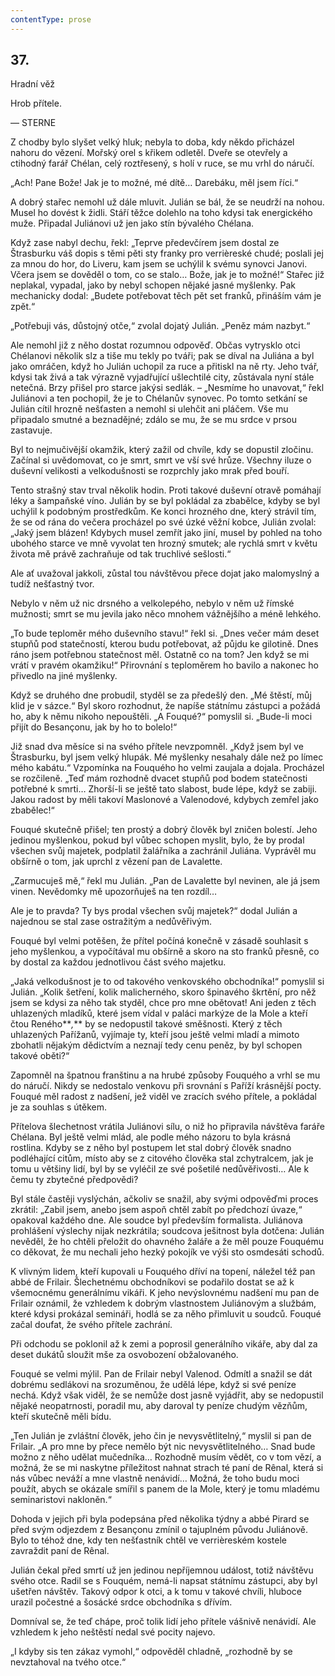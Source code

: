```yaml
---
contentType: prose
---
```


## 37.  
Hradní věž

Hrob přítele.

— STERNE

Z chodby bylo slyšet velký hluk; nebyla to doba, kdy někdo přicházel nahoru do vězení. Mořský orel s křikem odletěl. Dveře se otevřely a ctihodný farář Chélan, celý roztřesený, s holí v ruce, se mu vrhl do náručí.

„Ach! Pane Bože! Jak je to možné, mé dítě… Darebáku, měl jsem říci.“

A dobrý stařec nemohl už dále mluvit. Julián se bál, že se neudrží na nohou. Musel ho dovést k židli. Stáří těžce dolehlo na toho kdysi tak energického muže. Připadal Juliánovi už jen jako stín bývalého Chélana.

Když zase nabyl dechu, řekl: „Teprve předevčírem jsem dostal ze Štrasburku váš dopis s těmi pěti sty franky pro verrièreské chudé; poslali jej za mnou do hor, do Liveru, kam jsem se uchýlil k svému synovci Janovi. Včera jsem se dověděl o tom, co se stalo… Bože, jak je to možné!“ Stařec již neplakal, vypadal, jako by nebyl schopen nějaké jasné myšlenky. Pak mechanicky dodal: „Budete potřebovat těch pět set franků, přináším vám je zpět.“

„Potřebuji vás, důstojný otče,“ zvolal dojatý Julián. „Peněz mám nazbyt.“

Ale nemohl již z něho dostat rozumnou odpověď. Občas vytrysklo otci Chélanovi několik slz a tiše mu tekly po tváři; pak se díval na Juliána a byl jako omráčen, když ho Julián uchopil za ruce a přitiskl na ně rty. Jeho tvář, kdysi tak živá a tak výrazně vyjadřující ušlechtilé city, zůstávala nyní stále netečná. Brzy přišel pro starce jakýsi sedlák. – „Nesmíme ho unavovat,“ řekl Juliánovi a ten pochopil, že je to Chélanův synovec. Po tomto setkání se Julián cítil hrozně nešťasten a nemohl si ulehčit ani pláčem. Vše mu připadalo smutné a beznadějné; zdálo se mu, že se mu srdce v prsou zastavuje.

Byl to nejmučivější okamžik, který zažil od chvíle, kdy se dopustil zločinu. Začínal si uvědomovat, co je smrt, smrt ve vší své hrůze. Všechny iluze o duševní velikosti a velkodušnosti se rozprchly jako mrak před bouří.

Tento strašný stav trval několik hodin. Proti takové duševní otravě pomáhají léky a šampaňské víno. Julián by se byl pokládal za zbabělce, kdyby se byl uchýlil k podobným prostředkům. Ke konci hrozného dne, který strávil tím, že se od rána do večera procházel po své úzké věžní kobce, Julián zvolal: „Jaký jsem blázen! Kdybych musel zemřít jako jiní, musel by pohled na toho ubohého starce ve mně vyvolat ten hrozný smutek; ale rychlá smrt v květu života mě právě zachraňuje od tak truchlivé sešlosti.“

Ale ať uvažoval jakkoli, zůstal tou návštěvou přece dojat jako malomyslný a tudíž nešťastný tvor.

Nebylo v něm už nic drsného a velkolepého, nebylo v něm už římské mužnosti; smrt se mu jevila jako něco mnohem vážnějšího a méně lehkého.

„To bude teploměr mého duševního stavu!“ řekl si. „Dnes večer mám deset stupňů pod statečností, kterou budu potřebovat, až půjdu ke gilotině. Dnes ráno jsem potřebnou statečnost měl. Ostatně co na tom? Jen když se mi vrátí v pravém okamžiku!“ Přirovnání s teploměrem ho bavilo a nakonec ho přivedlo na jiné myšlenky.

Když se druhého dne probudil, styděl se za předešlý den. „Mé štěstí, můj klid je v sázce.“ Byl skoro rozhodnut, že napíše státnímu zástupci a požádá ho, aby k němu nikoho nepouštěli. „A Fouqué?“ pomyslil si. „Bude-li moci přijít do Besançonu, jak by ho to bolelo!“

Již snad dva měsíce si na svého přítele nevzpomněl. „Když jsem byl ve Štrasburku, byl jsem velký hlupák. Mé myšlenky nesahaly dále než po límec mého kabátu.“ Vzpomínka na Fouquého ho velmi zaujala a dojala. Procházel se rozčileně. „Teď mám rozhodně dvacet stupňů pod bodem statečnosti potřebné k smrti… Zhorší-li se ještě tato slabost, bude lépe, když se zabiji. Jakou radost by měli takoví Maslonové a Valenodové, kdybych zemřel jako zbabělec!“

Fouqué skutečně přišel; ten prostý a dobrý člověk byl zničen bolestí. Jeho jedinou myšlenkou, pokud byl vůbec schopen myslit, bylo, že by prodal všechen svůj majetek, podplatil žalářníka a zachránil Juliána. Vyprávěl mu obšírně o tom, jak uprchl z vězení pan de Lavalette.

„Zarmucuješ mě,“ řekl mu Julián. „Pan de Lavalette byl nevinen, ale já jsem vinen. Nevědomky mě upozorňuješ na ten rozdíl…

Ale je to pravda? Ty bys prodal všechen svůj majetek?“ dodal Julián a najednou se stal zase ostražitým a nedůvěřivým.

Fouqué byl velmi potěšen, že přítel počíná konečně v zásadě souhlasit s jeho myšlenkou, a vypočítával mu obšírně a skoro na sto franků přesně, co by dostal za každou jednotlivou část svého majetku.

„Jaká velkodušnost je to od takového venkovského obchodníka!“ pomyslil si Julián. „Kolik šetření, kolik malicherného, skoro špinavého škrtění, pro něž jsem se kdysi za něho tak styděl, chce pro mne obětovat! Ani jeden z těch uhlazených mladíků, které jsem vídal v paláci markýze de la Mole a kteří čtou Reného**_,_** by se nedopustil takové směšnosti. Který z těch uhlazených Pařížanů, vyjímaje ty, kteří jsou ještě velmi mladí a mimoto zbohatli nějakým dědictvím a neznají tedy cenu peněz, by byl schopen takové oběti?“

Zapomněl na špatnou franštinu a na hrubé způsoby Fouquého a vrhl se mu do náručí. Nikdy se nedostalo venkovu při srovnání s Paříží krásnější pocty. Fouqué měl radost z nadšení, jež viděl ve zracích svého přítele, a pokládal je za souhlas s útěkem.

Přítelova šlechetnost vrátila Juliánovi sílu, o niž ho připravila návštěva faráře Chélana. Byl ještě velmi mlád, ale podle mého názoru to byla krásná rostlina. Kdyby se z něho byl postupem let stal dobrý člověk snadno podléhající citům, místo aby se z citového člověka stal zchytralcem, jak je tomu u většiny lidí, byl by se vyléčil ze své pošetilé nedůvěřivosti… Ale k čemu ty zbytečné předpovědi?

Byl stále častěji vyslýchán, ačkoliv se snažil, aby svými odpověďmi proces zkrátil: „Zabil jsem, anebo jsem aspoň chtěl zabít po předchozí úvaze,“ opakoval každého dne. Ale soudce byl především formalista. Juliánova prohlášení výslechy nijak nezkrátila; soudcova ješitnost byla dotčena: Julián nevěděl, že ho chtěli přeložit do ohavného žaláře a že měl pouze Fouquému co děkovat, že mu nechali jeho hezký pokojík ve výši sto osmdesáti schodů.

K vlivným lidem, kteří kupovali u Fouquého dříví na topení, náležel též pan abbé de Frilair. Šlechetnému obchodníkovi se podařilo dostat se až k všemocnému generálnímu vikáři. K jeho nevýslovnému nadšení mu pan de Frilair oznámil, že vzhledem k dobrým vlastnostem Juliánovým a službám, které kdysi prokázal semináři, hodlá se za něho přimluvit u soudců. Fouqué začal doufat, že svého přítele zachrání.

Při odchodu se poklonil až k zemi a poprosil generálního vikáře, aby dal za deset dukátů sloužit mše za osvobození obžalovaného.

Fouqué se velmi mýlil. Pan de Frilair nebyl Valenod. Odmítl a snažil se dát dobrému sedlákovi na srozuměnou, že udělá lépe, když si své peníze nechá. Když však viděl, že se nemůže dost jasně vyjádřit, aby se nedopustil nějaké neopatrnosti, poradil mu, aby daroval ty peníze chudým vězňům, kteří skutečně měli bídu.

„Ten Julián je zvláštní člověk, jeho čin je nevysvětlitelný,“ myslil si pan de Frilair. „A pro mne by přece nemělo být nic nevysvětlitelného… Snad bude možno z něho udělat mučedníka… Rozhodně musím vědět, co v tom vězí, a možná, že se mi naskytne příležitost nahnat strach té paní de Rênal, která si nás vůbec neváží a mne vlastně nenávidí… Možná, že toho budu moci použít, abych se okázale smířil s panem de la Mole, který je tomu mladému seminaristovi nakloněn.“

Dohoda v jejich při byla podepsána před několika týdny a abbé Pirard se před svým odjezdem z Besançonu zmínil o tajuplném původu Juliánově. Bylo to téhož dne, kdy ten nešťastník chtěl ve verrièreském kostele zavraždit paní de Rênal.

Julián čekal před smrtí už jen jedinou nepříjemnou událost, totiž návštěvu svého otce. Radil se s Fouquém, nemá-li napsat státnímu zástupci, aby byl ušetřen návštěv. Takový odpor k otci, a k tomu v takové chvíli, hluboce urazil počestné a šosácké srdce obchodníka s dřívím.

Domníval se, že teď chápe, proč tolik lidí jeho přítele vášnivě nenávidí. Ale vzhledem k jeho neštěstí nedal své pocity najevo.

„I kdyby sis ten zákaz vymohl,“ odpověděl chladně, „rozhodně by se nevztahoval na tvého otce.“
